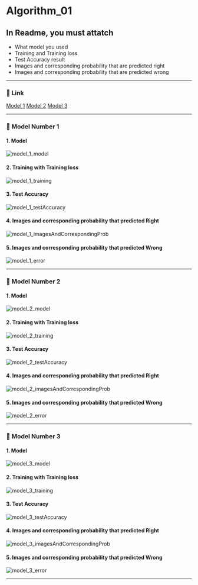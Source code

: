 # Algorithm_01

## In Readme, you must attatch
 - What model you used
 - Training and Training loss 
 - Test Accuracy result
 - Images and corresponding probability that are predicted right
 - Images and corresponding probability that are predicted wrong 
 - - -
 ### 🔷 Link
 [Model 1](#model_number_1)
 [Model 2](#model_number_2)
 [Model 3](#model_number_3)
 
 - - -
### 🔷 Model Number 1 
#### 1. Model
![model_1_model](https://user-images.githubusercontent.com/33649813/121444690-ef484600-c9ca-11eb-97a1-becfe9f2a645.png)

#### 2. Training with Training loss 
![model_1_training](https://user-images.githubusercontent.com/33649813/121444741-0129e900-c9cb-11eb-9081-d10b2ae8e19e.png)
#### 3. Test Accuracy
![model_1_testAccuracy](https://user-images.githubusercontent.com/33649813/121444773-0e46d800-c9cb-11eb-8e52-fe96cd062804.png)
#### 4. Images and corresponding probability that predicted Right 
![model_1_imagesAndCorrespondingProb](https://user-images.githubusercontent.com/33649813/121444794-1a329a00-c9cb-11eb-8acf-b358e188c9c5.png)
#### 5. Images and corresponding probability that predicted Wrong
![model_1_error](https://user-images.githubusercontent.com/33649813/121444819-274f8900-c9cb-11eb-862f-80c959c80c5f.png)
- - -

### 🔷 Model Number 2
#### 1. Model
![model_2_model](https://user-images.githubusercontent.com/33649813/121445067-afce2980-c9cb-11eb-83e0-bcc6a88ccb32.png)

#### 2. Training with Training loss 
![model_2_training](https://user-images.githubusercontent.com/33649813/121445052-a644c180-c9cb-11eb-98be-73032814c271.png)
#### 3. Test Accuracy
![model_2_testAccuracy](https://user-images.githubusercontent.com/33649813/121445033-9dec8680-c9cb-11eb-810c-417d6b5cfc5c.png)
#### 4. Images and corresponding probability that predicted Right 
![model_2_imagesAndCorrespondingProb](https://user-images.githubusercontent.com/33649813/121445014-94631e80-c9cb-11eb-96f9-fc2b99d76bf4.png)
#### 5. Images and corresponding probability that predicted Wrong
![model_2_error](https://user-images.githubusercontent.com/33649813/121444991-89a88980-c9cb-11eb-973f-bdb9e8b7bca9.png)

- - -


### 🔷 Model Number 3
#### 1. Model
![model_3_model](https://user-images.githubusercontent.com/33649813/121445257-12272a00-c9cc-11eb-87d7-393f1aca9670.png)

#### 2. Training with Training loss 
![model_3_training](https://user-images.githubusercontent.com/33649813/121445279-1b17fb80-c9cc-11eb-91b5-9550c2621122.png)
#### 3. Test Accuracy
![model_3_testAccuracy](https://user-images.githubusercontent.com/33649813/121445286-20754600-c9cc-11eb-9475-5d7e1c76e36a.png)
#### 4. Images and corresponding probability that predicted Right 
![model_3_imagesAndCorrespondingProb](https://user-images.githubusercontent.com/33649813/121445295-25d29080-c9cc-11eb-9276-b61df3f63c4b.png)
#### 5. Images and corresponding probability that predicted Wrong
![model_3_error](https://user-images.githubusercontent.com/33649813/121445315-2e2acb80-c9cc-11eb-9a8b-7210cd9679e6.png)

- - -
